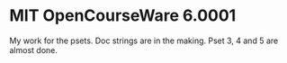 # MIT OpenCourseWare 6.0001

My work for the psets. Doc strings are in the making. Pset 3, 4 and 5 are almost done.
